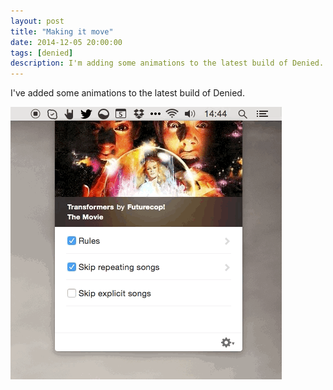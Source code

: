```yaml
---
layout: post
title: "Making it move"
date: 2014-12-05 20:00:00
tags: [denied]
description: I'm adding some animations to the latest build of Denied.
---
```


I've added some animations to the latest build of Denied.

![Animations in the latest build of Denied](/assets/img/news/denied-animation-experiment.gif)
